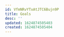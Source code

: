 ```yaml
---
id: VfmNRvYTxAtJTC6Bujn9P
title: Goals
desc: ''
updated: 1624874505403
created: 1624874505404
---
```


